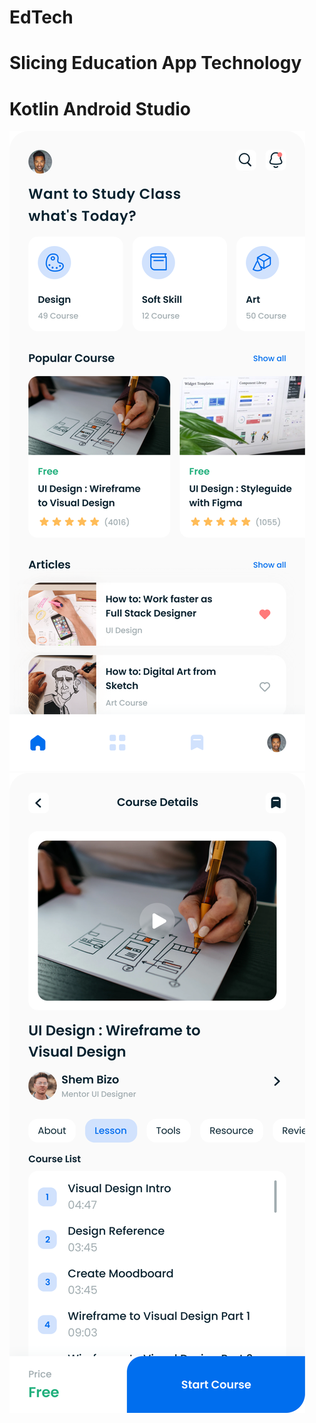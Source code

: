 # EdTech
# Slicing Education App Technology
# Kotlin Android Studio

![alt text](https://raw.githubusercontent.com/farhangultom-dev/EdTech/master/Home.png) ![alt text](https://raw.githubusercontent.com/farhangultom-dev/EdTech/master/Home%20Details.png)

